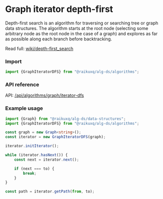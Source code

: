 # Graph iterator depth-first

Depth-first search is an algorithm for traversing or searching tree or graph data structures. The algorithm starts at
the root node (selecting some arbitrary node as the root node in the case of a graph) and explores as far as possible
along each branch before backtracking.

Read full: [wiki/depth-first_search](https://en.wikipedia.org/wiki/Depth-first_search)

### Import

```ts
import {GraphIteratorDFS} from "@raikuxq/alg-ds/algorithms";
```

### API reference

API: [/api/algorithms/graph/iterator-dfs](/api/algorithms/graph/iterator-dfs)

### Example usage

```ts
import {Graph} from "@raikuxq/alg-ds/data-structures";
import {GraphIteratorDFS} from "@raikuxq/alg-ds/algorithms";

const graph = new Graph<string>();
const iterator = new GraphIteratorDFS(graph);

iterator.initIterator();

while (iterator.hasNext()) {
    const next = iterator.next();

    if (next === to) {
        break;
    }
}

const path = iterator.getPath(from, to);
```
